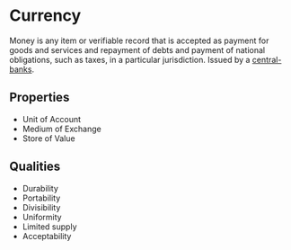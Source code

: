 # Currency

Money is any item or verifiable record that is  accepted as payment for goods and services and repayment of debts and payment of national obligations, such as taxes, in a particular jurisdiction. Issued by a [central-banks](central-banks.md).

## Properties

* Unit of Account
* Medium of Exchange
* Store of Value

## Qualities

* Durability
* Portability
* Divisibility
* Uniformity
* Limited supply
* Acceptability
